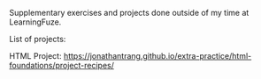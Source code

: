 Supplementary exercises and projects done outside of my time at LearningFuze.

List of projects:

HTML Project:
https://jonathantrang.github.io/extra-practice/html-foundations/project-recipes/
